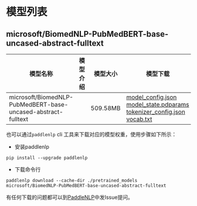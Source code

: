 #  模型列表

## microsoft/BiomedNLP-PubMedBERT-base-uncased-abstract-fulltext

| 模型名称 | 模型介绍 | 模型大小  | 模型下载 |
| --- | --- | --- | --- |
|microsoft/BiomedNLP-PubMedBERT-base-uncased-abstract-fulltext|  | 509.58MB | [model_config.json](https://bj.bcebos.com/paddlenlp/models/community/microsoft/BiomedNLP-PubMedBERT-base-uncased-abstract-fulltext/model_config.json)<br>[model_state.pdparams](https://bj.bcebos.com/paddlenlp/models/community/microsoft/BiomedNLP-PubMedBERT-base-uncased-abstract-fulltext/model_state.pdparams)<br>[tokenizer_config.json](https://bj.bcebos.com/paddlenlp/models/community/microsoft/BiomedNLP-PubMedBERT-base-uncased-abstract-fulltext/tokenizer_config.json)<br>[vocab.txt](https://bj.bcebos.com/paddlenlp/models/community/microsoft/BiomedNLP-PubMedBERT-base-uncased-abstract-fulltext/vocab.txt) |

也可以通过`paddlenlp` cli 工具来下载对应的模型权重，使用步骤如下所示：

* 安装paddlenlp

```shell
pip install --upgrade paddlenlp
```

* 下载命令行

```shell
paddlenlp download --cache-dir ./pretrained_models microsoft/BiomedNLP-PubMedBERT-base-uncased-abstract-fulltext
```

有任何下载的问题都可以到[PaddleNLP](https://github.com/PaddlePaddle/PaddleNLP)中发Issue提问。
